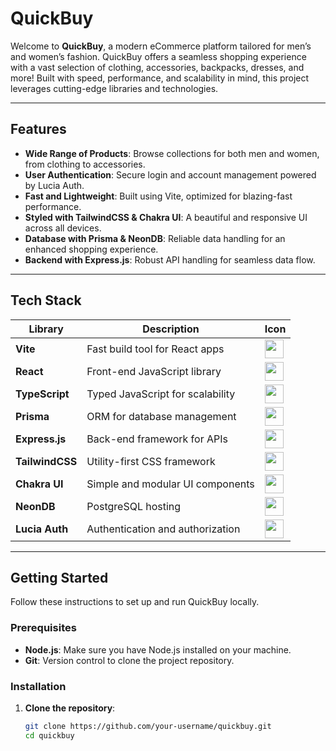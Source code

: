 # QuickBuy

Welcome to **QuickBuy**, a modern eCommerce platform tailored for men’s and women’s fashion. QuickBuy offers a seamless shopping experience with a vast selection of clothing, accessories, backpacks, dresses, and more! Built with speed, performance, and scalability in mind, this project leverages cutting-edge libraries and technologies.

---

## Features

- **Wide Range of Products**: Browse collections for both men and women, from clothing to accessories.
- **User Authentication**: Secure login and account management powered by Lucia Auth.
- **Fast and Lightweight**: Built using Vite, optimized for blazing-fast performance.
- **Styled with TailwindCSS & Chakra UI**: A beautiful and responsive UI across all devices.
- **Database with Prisma & NeonDB**: Reliable data handling for an enhanced shopping experience.
- **Backend with Express.js**: Robust API handling for seamless data flow.

---

## Tech Stack

| Library         | Description                      | Icon                                                                                                                 |
| --------------- | -------------------------------- | -------------------------------------------------------------------------------------------------------------------- |
| **Vite**        | Fast build tool for React apps   | <img src="https://vitejs.dev/logo.svg" width="30" height="30">                                                       |
| **React**       | Front-end JavaScript library     | <img src="https://reactjs.org/favicon.ico" width="30" height="30">                                                   |
| **TypeScript**  | Typed JavaScript for scalability | <img src="https://www.typescriptlang.org/favicon-32x32.png" width="30" height="30">                                  |
| **Prisma**      | ORM for database management      | <img src="https://avatars.githubusercontent.com/u/17219288?s=200&v=4" width="30" height="30">                        |
| **Express.js**  | Back-end framework for APIs      | <img src="https://expressjs.com/images/favicon.png" width="30" height="30">                                          |
| **TailwindCSS** | Utility-first CSS framework      | <img src="https://static-00.iconduck.com/assets.00/tailwind-css-icon-2048x1229-u8dzt4uh.png" width="30" height="30"> |
| **Chakra UI**   | Simple and modular UI components | <img src="https://chakra-ui.com/favicon.ico" width="30" height="30">                                                 |
| **NeonDB**      | PostgreSQL hosting               | <img src="https://neon.tech/favicon.ico" width="30" height="30">                                                     |
| **Lucia Auth**  | Authentication and authorization | <img src="https://avatars.githubusercontent.com/u/124423533?s=280&v=4" width="30" height="30">                       |

---

## Getting Started

Follow these instructions to set up and run QuickBuy locally.

### Prerequisites

- **Node.js**: Make sure you have Node.js installed on your machine.
- **Git**: Version control to clone the project repository.

### Installation

1. **Clone the repository**:
   ```bash
   git clone https://github.com/your-username/quickbuy.git
   cd quickbuy
   ```
